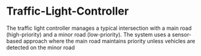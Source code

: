 # Traffic-Light-Controller
The traffic light controller manages a typical intersection with a main road (high-priority) and a minor road (low-priority). The system uses a sensor-based approach where the main road maintains priority unless vehicles are detected on the minor road
